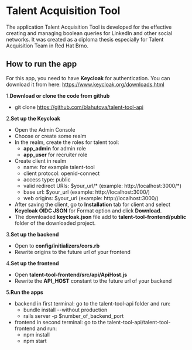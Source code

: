 # Talent Acquisition Tool
The application Talent Acquisition Tool is developed for the effective creating and managing boolean queries for LinkedIn and other social networks. It was created as a diploma thesis especially for Talent Acquisition Team in Red Hat Brno.

## How to run the app
For this app, you need to have **Keycloak** for authentication. You can download it from here: https://www.keycloak.org/downloads.html

1.**Download or clone the code from github**
  - git clone https://github.com/blahutova/talent-tool-api
  
2.**Set up the Keycloak**
  - Open the Admin Console
  - Choose or create some realm
  - In the realm, create the roles for talent tool:
    - **app_admin** for admin role
    - **app_user** for recruiter role
  - Create client in realm
    - name: for example talent-tool
    - client protocol: openid-connect
    - access type: public
    - valid redirect URIs: $your_url/* (example: http://localhost:3000/*)
    - base url: $your_url (example: http://localhost:3000/)
    - web origins: $your_url (example: http://localhost:3000/)
  - After saving the client, go to **Installation** tab for client and select **Keycloak OIDC JSON** for Format option and click **Download**.
  - The downloaded **keycloak.json** file add to **talent-tool-frontend/public** folder of the downloaded project.
  
3.**Set up the backend**
  - Open to **config/initializers/cors.rb**
  - Rewrite origins to the future url of your frontend
  
4.**Set up the frontend**
  - Open **talent-tool-frontend/src/api/ApiHost.js**
  - Rewrite the **API_HOST** constant to the future url of your backend
  
5.**Run the apps**
  - backend in first terminal: go to the talent-tool-api folder and run:
    -  bundle install --without production
    -  rails server -p $number_of_backend_port
  - frontend in second terminal: go to the talent-tool-api/talent-tool-frontend and run:
    - npm install
    - npm start



